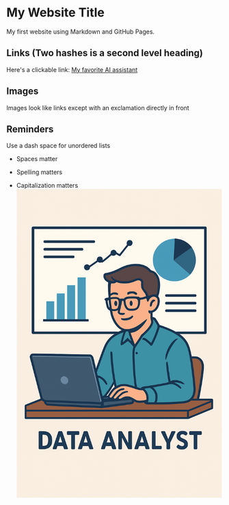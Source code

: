 # My Website Title 

My first website using Markdown and GitHub Pages.

## Links (Two hashes is a second level heading)

Here's a clickable link: [My favorite AI assistant](https://chat.openai.com/)

## Images

Images look like links except with an exclamation directly in front



## Reminders

Use a dash space for unordered lists

- Spaces matter

- Spelling matters

- Capitalization matters
![Data Analyst](data-analyst.png)

